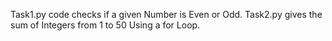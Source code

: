 Task1.py code checks if a given Number is Even or Odd.
Task2.py gives the sum of Integers from 1 to 50 Using a for Loop.
